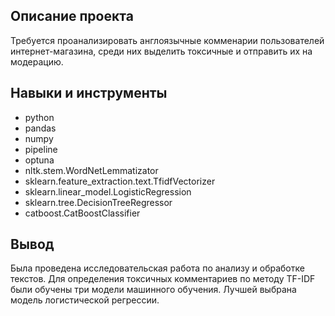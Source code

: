 ## Описание проекта
Требуется проанализировать англоязычные комменарии пользователей интернет-магазина, среди них выделить токсичные и отправить их на модерацию.
## Навыки и инструменты
- python
- pandas
- numpy
- pipeline
- optuna
- nltk.stem.WordNetLemmatizator
- sklearn.feature_extraction.text.TfidfVectorizer
- sklearn.linear_model.LogisticRegression
- sklearn.tree.DecisionTreeRegressor
- catboost.CatBoostClassifier
## Вывод
Была проведена исследовательская работа по анализу и обработке текстов.  Для определения токсичных комментариев по методу TF-IDF были обучены три модели машинного обучения. Лучшей выбрана модель логистической регрессии. 
